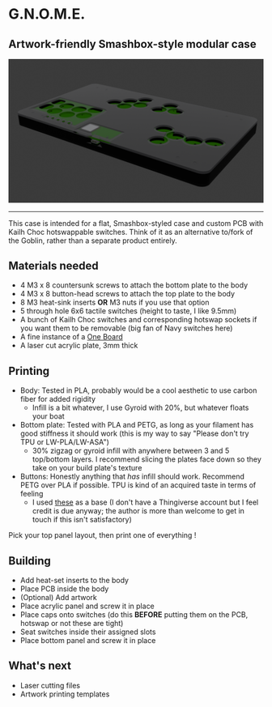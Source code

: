 # G.N.O.M.E.
## Artwork-friendly Smashbox-style modular case

![For Gnomeregan !](../img/gnome.png)

---

This case is intended for a flat, Smashbox-styled case and custom PCB with Kailh Choc hotswappable switches. Think of it as an alternative to/fork of the Goblin, rather than a separate product entirely.

## Materials needed

- 4 M3 x 8 countersunk screws to attach the bottom plate to the body
- 4 M3 x 8 button-head screws to attach the top plate to the body
- 8 M3 heat-sink inserts **OR** M3 nuts if you use that option
- 5 through hole 6x6 tactile switches (height to taste, I like 9.5mm)
- A bunch of Kailh Choc switches and corresponding hotswap sockets if you want them to be removable (big fan of Navy switches here)
- A fine instance of a [One Board](https://github.com/bad64/OneBoard)
- A laser cut acrylic plate, 3mm thick

## Printing

- Body: Tested in PLA, probably would be a cool aesthetic to use carbon fiber for added rigidity
	- Infill is a bit whatever, I use Gyroid with 20%, but whatever floats your boat
- Bottom plate: Tested with PLA and PETG, as long as your filament has good stiffness it should work (this is my way to say "Please don't try TPU or LW-PLA/LW-ASA")
	- 30% zigzag or gyroid infill with anywhere between 3 and 5 top/bottom layers. I recommend slicing the plates face down so they take on your build plate's texture
- Buttons: Honestly anything that *has* infill should work. Recommend PETG over PLA if possible. TPU is kind of an acquired taste in terms of feeling
	- I used [these](https://www.thingiverse.com/thing:5368051) as a base (I don't have a Thingiverse account but I feel credit is due anyway; the author is more than welcome to get in touch if this isn't satisfactory)

Pick your top panel layout, then print one of everything !

## Building

- Add heat-set inserts to the body
- Place PCB inside the body
- (Optional) Add artwork
- Place acrylic panel and screw it in place
- Place caps onto switches (do this **BEFORE** putting them on the PCB, hotswap or not these are tight)
- Seat switches inside their assigned slots
- Place bottom panel and screw it in place

## What's next

- Laser cutting files
- Artwork printing templates
